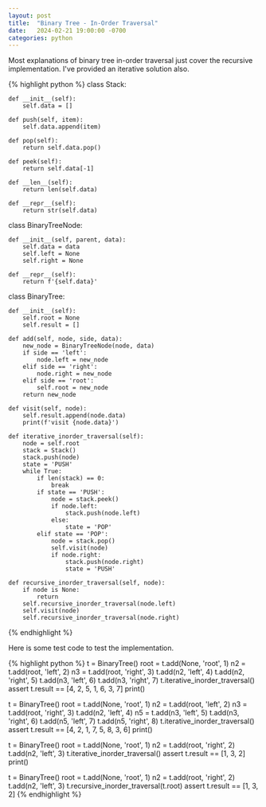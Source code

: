 ```yaml
---
layout: post
title:  "Binary Tree - In-Order Traversal"
date:   2024-02-21 19:00:00 -0700
categories: python
---
```


Most explanations of binary tree in-order traversal just cover the recursive
implementation. I've provided an iterative solution also.

{% highlight python %}
class Stack:

    def __init__(self):
        self.data = []

    def push(self, item):
        self.data.append(item)

    def pop(self):
        return self.data.pop()

    def peek(self):
        return self.data[-1]

    def __len__(self):
        return len(self.data)

    def __repr__(self):
        return str(self.data)
        
class BinaryTreeNode:

    def __init__(self, parent, data):
        self.data = data
        self.left = None
        self.right = None

    def __repr__(self):
        return f'{self.data}'

class BinaryTree:

    def __init__(self):
        self.root = None
        self.result = []

    def add(self, node, side, data):
        new_node = BinaryTreeNode(node, data)
        if side == 'left':
            node.left = new_node
        elif side == 'right':
            node.right = new_node
        elif side == 'root':
            self.root = new_node
        return new_node

    def visit(self, node):
        self.result.append(node.data)
        print(f'visit {node.data}')

    def iterative_inorder_traversal(self):
        node = self.root
        stack = Stack()
        stack.push(node)
        state = 'PUSH'
        while True:
            if len(stack) == 0:
                break
            if state == 'PUSH':
                node = stack.peek()
                if node.left:
                    stack.push(node.left)
                else:
                    state = 'POP'
            elif state == 'POP':
                node = stack.pop()
                self.visit(node)
                if node.right:
                    stack.push(node.right)
                    state = 'PUSH'

    def recursive_inorder_traversal(self, node):
        if node is None:
            return
        self.recursive_inorder_traversal(node.left)
        self.visit(node)
        self.recursive_inorder_traversal(node.right)
{% endhighlight %}

Here is some test code to test the implementation.

{% highlight python %}
t = BinaryTree()
root = t.add(None, 'root', 1)
n2 = t.add(root, 'left', 2)
n3 = t.add(root, 'right', 3)
t.add(n2, 'left', 4)
t.add(n2, 'right', 5)
t.add(n3, 'left', 6)
t.add(n3, 'right', 7)
t.iterative_inorder_traversal()
assert t.result == [4, 2, 5, 1, 6, 3, 7]
print()

t = BinaryTree()
root = t.add(None, 'root', 1)
n2 = t.add(root, 'left', 2)
n3 = t.add(root, 'right', 3)
t.add(n2, 'left', 4)
n5 = t.add(n3, 'left', 5)
t.add(n3, 'right', 6)
t.add(n5, 'left', 7)
t.add(n5, 'right', 8)
t.iterative_inorder_traversal()
assert t.result == [4, 2, 1, 7, 5, 8, 3, 6]
print()

t = BinaryTree()
root = t.add(None, 'root', 1)
n2 = t.add(root, 'right', 2)
t.add(n2, 'left', 3)
t.iterative_inorder_traversal()
assert t.result == [1, 3, 2]
print()

t = BinaryTree()
root = t.add(None, 'root', 1)
n2 = t.add(root, 'right', 2)
t.add(n2, 'left', 3)
t.recursive_inorder_traversal(t.root)
assert t.result == [1, 3, 2]
{% endhighlight %}

